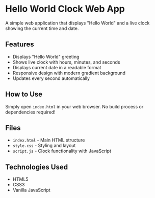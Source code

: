 # Hello World Clock Web App

A simple web application that displays "Hello World" and a live clock showing the current time and date.

## Features

- Displays "Hello World" greeting
- Shows live clock with hours, minutes, and seconds
- Displays current date in a readable format
- Responsive design with modern gradient background
- Updates every second automatically

## How to Use

Simply open `index.html` in your web browser. No build process or dependencies required!

## Files

- `index.html` - Main HTML structure
- `style.css` - Styling and layout
- `script.js` - Clock functionality with JavaScript

## Technologies Used

- HTML5
- CSS3
- Vanilla JavaScript
